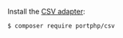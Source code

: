 Install the [CSV adapter](https://github.com/evosys21/portphp-csv):

```bash
$ composer require portphp/csv
```

